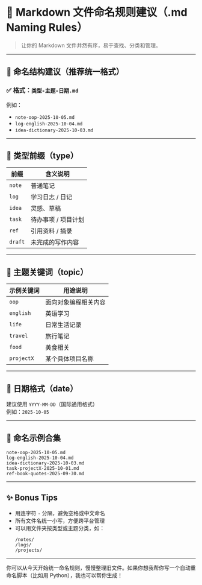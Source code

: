 # 📁 Markdown 文件命名规则建议（.md Naming Rules）

> 让你的 Markdown 文件井然有序，易于查找、分类和管理。

---

## 🧠 命名结构建议（推荐统一格式）

### ✅ 格式：`类型-主题-日期.md`

例如：

- `note-oop-2025-10-05.md`  
- `log-english-2025-10-04.md`  
- `idea-dictionary-2025-10-03.md`

---

## 🔖 类型前缀（type）

| 前缀     | 含义说明               |
|----------|------------------------|
| `note`   | 普通笔记               |
| `log`    | 学习日志 / 日记        |
| `idea`   | 灵感、草稿             |
| `task`   | 待办事项 / 项目计划     |
| `ref`    | 引用资料 / 摘录         |
| `draft`  | 未完成的写作内容        |

---

## 🧩 主题关键词（topic）

| 示例关键词     | 用途说明                     |
|----------------|------------------------------|
| `oop`          | 面向对象编程相关内容         |
| `english`      | 英语学习                     |
| `life`         | 日常生活记录                 |
| `travel`       | 旅行笔记                     |
| `food`         | 美食相关                     |
| `projectX`     | 某个具体项目名称             |

---

## 📅 日期格式（date）

建议使用 `YYYY-MM-DD`（国际通用格式）  
例如：`2025-10-05`

---

## 🧼 命名示例合集

```text
note-oop-2025-10-05.md
log-english-2025-10-04.md
idea-dictionary-2025-10-03.md
task-projectX-2025-10-01.md
ref-book-quotes-2025-09-30.md
```

---

## ✨ Bonus Tips

- 用连字符 `-` 分隔，避免空格或中文命名  
- 所有文件名统一小写，方便跨平台管理  
- 可以用文件夹按类型或主题分类，如：
  ```
  /notes/
  /logs/
  /projects/
  ```

---

你可以从今天开始统一命名规则，慢慢整理旧文件。如果你想我帮你写一个自动重命名脚本（比如用 Python），我也可以帮你生成！
